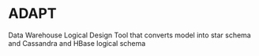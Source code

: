 # ADAPT
Data Warehouse Logical Design Tool that converts model into star schema and Cassandra and HBase logical schema
